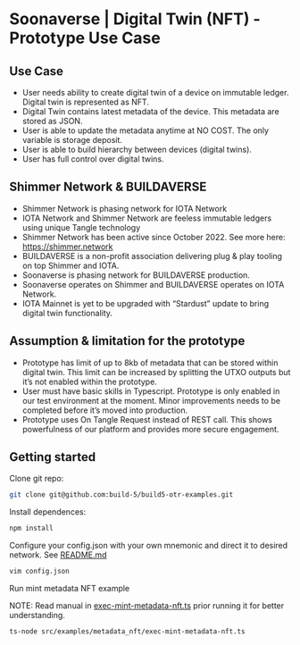 # Soonaverse | Digital Twin (NFT) - Prototype Use Case

## Use Case

* User needs ability to create digital twin of a device on immutable ledger. Digital twin is represented as NFT.
* Digital Twin contains latest metadata of the device. This metadata are stored as JSON. 
* User is able to update the metadata anytime at NO COST. The only variable is storage deposit.
* User is able to build hierarchy between devices (digital twins).
* User has full control over digital twins.

## Shimmer Network & BUILDAVERSE

* Shimmer Network is phasing network for IOTA Network
* IOTA Network and Shimmer Network are feeless immutable ledgers using unique Tangle technology
* Shimmer Network has been active since October 2022. See more here: https://shimmer.network
* BUILDAVERSE is a non-profit association delivering plug & play tooling on top Shimmer and IOTA. 
* Soonaverse is phasing network for BUILDAVERSE production. 
* Soonaverse operates on Shimmer and BUILDAVERSE operates on IOTA Network.
* IOTA Mainnet is yet to be upgraded with “Stardust” update to bring digital twin functionality.

## Assumption & limitation for the prototype

* Prototype has limit of up to 8kb of metadata that can be stored within digital twin. This limit can be increased by splitting the UTXO outputs but it’s not enabled within the prototype.
* User must have basic skills in Typescript. Prototype is only enabled in our test environment at the moment. Minor improvements needs to be completed before it’s moved into production. 
* Prototype uses On Tangle Request instead of REST call. This shows powerfulness of our platform and provides more secure engagement.

## Getting started

Clone git repo:

```bash
git clone git@github.com:build-5/build5-otr-examples.git
```

Install dependences:

```bash
npm install
```

Configure your config.json with your own mnemonic and direct it to desired network. See [README.md](./../../../README.md)

```bash
vim config.json
```

Run mint metadata NFT example

NOTE: Read manual in [exec-mint-metadata-nft.ts](./exec-mint-metadata-nft.ts) prior running it for better understanding.

```bash
ts-node src/examples/metadata_nft/exec-mint-metadata-nft.ts
```
